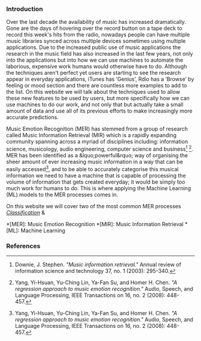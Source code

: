  <!-- - What is MER?
  - Sub-category of MIR study
  - Define emotion
 - Cover techniques &amp; problems
 - History of MER
  - Disclaimer: New science so not a lot of history
  - What sparked interest
#### Non-Textual Features
  - Schematic of one of the techniques (Flow diagram)
  -->
### Introduction

Over the last decade the availability of music has increased dramatically. Gone are the days of hovering over the record button on a tape deck to record this week's hits from the radio, nowadays people can have multiple music libraries synced across multiple devices sometimes using multiple applications. Due to the increased public use of music applications the research in the music field has also increased in the last few years, not only into the applications but into how we can use machines to automate the laborious, expensive work humans would otherwise have to do. Although the techniques aren't perfect yet users are starting to see the research appear in everyday applications, iTunes has &lsquo;Genius&rsquo;, Rdio has a &lsquo;Browse&rsquo; by feeling or mood section and there are countless more examples to add to the list. On this website we will talk about the techniques used to allow these new features to be used by users, but more specifically how we can use machines to do our work, and not only that but act&shy;ually take a small amount of data and use all of its previous efforts to make increasingly more accurate predictions.

<!-- History -->
Music Emotion Recognition (MER) has stemmed from a group of research called Music Information Retrieval (MIR) which is a rapidly expanding community spanning across a myriad of disciplines including: information science, musicology, audio engineering, computer science and business[^1] [^2]. MER has been identified as a &lquo;powerful&rquo; way of organising the sheer amount of ever increasing music information in a way that can be easily accessed[^2], and to be able to accurately categorise this musical information we need to have a machine that is capable of processing the volume of information that gets created everyday; it would be simply too much work for humans to do. This is where applying the Machine Learning (ML) models to the MER processes comes in.

<!-- Techniques and problems -->
On this website we will cover two of the most common MER processes *[Classification](/articles/classification)* &amp;

<!-- Structure -->

*[MER]: Music Emotion Recognition
*[MIR]: Music Information Retrieval
*[ML]: Machine Learning

### References

[^1]: Downie, J. Stephen. *"Music information retrieval."* Annual review of information science and technology 37, no. 1 (2003): 295-340.

[^2]: Yang, Yi-Hsuan, Yu-Ching Lin, Ya-Fan Su, and Homer H. Chen. *"A regression approach to music emotion recognition."* Audio, Speech, and Language Processing, IEEE Transactions on 16, no. 2 (2008): 448-457.
